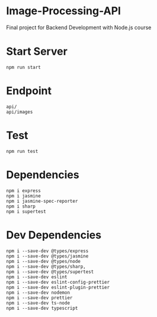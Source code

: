 # Image-Processing-API

Final project for Backend Development with Node.js course

# Start Server

    npm run start

# Endpoint

    api/
    api/images

# Test

    npm run test

# Dependencies

    npm i express
    npm i jasmine
    npm i jasmine-spec-reporter
    npm i sharp
    npm i supertest

# Dev Dependencies

    npm i --save-dev @types/express
    npm i --save-dev @types/jasmine
    npm i --save-dev @types/node
    npm i --save-dev @types/sharp,
    npm i --save-dev @types/supertest
    npm i --save-dev eslint
    npm i --save-dev eslint-config-prettier
    npm i --save-dev eslint-plugin-prettier
    npm i --save-dev nodemon
    npm i --save-dev prettier
    npm i --save-dev ts-node
    npm i --save-dev typescript
